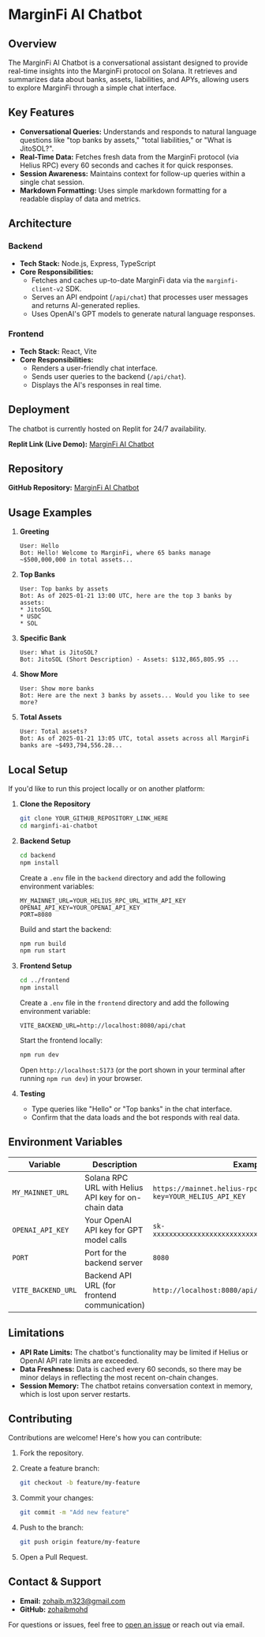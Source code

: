 # MarginFi AI Chatbot

## Overview

The MarginFi AI Chatbot is a conversational assistant designed to provide real-time insights into the MarginFi protocol on Solana. It retrieves and summarizes data about banks, assets, liabilities, and APYs, allowing users to explore MarginFi through a simple chat interface.

## Key Features

*   **Conversational Queries:** Understands and responds to natural language questions like "top banks by assets," "total liabilities," or "What is JitoSOL?".
*   **Real-Time Data:** Fetches fresh data from the MarginFi protocol (via Helius RPC) every 60 seconds and caches it for quick responses.
*   **Session Awareness:** Maintains context for follow-up queries within a single chat session.
*   **Markdown Formatting:** Uses simple markdown formatting for a readable display of data and metrics.

## Architecture

### Backend

*   **Tech Stack:** Node.js, Express, TypeScript
*   **Core Responsibilities:**
    *   Fetches and caches up-to-date MarginFi data via the `marginfi-client-v2` SDK.
    *   Serves an API endpoint (`/api/chat`) that processes user messages and returns AI-generated replies.
    *   Uses OpenAI's GPT models to generate natural language responses.

### Frontend

*   **Tech Stack:** React, Vite
*   **Core Responsibilities:**
    *   Renders a user-friendly chat interface.
    *   Sends user queries to the backend (`/api/chat`).
    *   Displays the AI's responses in real time.

## Deployment

The chatbot is currently hosted on Replit for 24/7 availability.

**Replit Link (Live Demo):** [MarginFi AI Chatbot](https://marginfi-ai-kit-zohaibmohd.replit.app)

## Repository

**GitHub Repository:** [MarginFi AI Chatbot](https://github.com/zohaibmohd/marginfi-ai-chatbot)

## Usage Examples

1. **Greeting**
    ```
    User: Hello
    Bot: Hello! Welcome to MarginFi, where 65 banks manage ~$500,000,000 in total assets...
    ```
2. **Top Banks**
    ```
    User: Top banks by assets
    Bot: As of 2025-01-21 13:00 UTC, here are the top 3 banks by assets:
    * JitoSOL
    * USDC
    * SOL
    ```
3. **Specific Bank**
    ```
    User: What is JitoSOL?
    Bot: JitoSOL (Short Description) - Assets: $132,865,805.95 ...
    ```
4. **Show More**
    ```
    User: Show more banks
    Bot: Here are the next 3 banks by assets... Would you like to see more?
    ```
5. **Total Assets**
    ```
    User: Total assets?
    Bot: As of 2025-01-21 13:05 UTC, total assets across all MarginFi banks are ~$493,794,556.28...
    ```

## Local Setup

If you'd like to run this project locally or on another platform:

1. **Clone the Repository**

    ```bash
    git clone YOUR_GITHUB_REPOSITORY_LINK_HERE
    cd marginfi-ai-chatbot
    ```

2. **Backend Setup**

    ```bash
    cd backend
    npm install
    ```

    Create a `.env` file in the `backend` directory and add the following environment variables:

    ```env
    MY_MAINNET_URL=YOUR_HELIUS_RPC_URL_WITH_API_KEY
    OPENAI_API_KEY=YOUR_OPENAI_API_KEY
    PORT=8080
    ```

    Build and start the backend:

    ```bash
    npm run build
    npm run start
    ```

3. **Frontend Setup**

    ```bash
    cd ../frontend
    npm install
    ```

    Create a `.env` file in the `frontend` directory and add the following environment variable:

    ```env
    VITE_BACKEND_URL=http://localhost:8080/api/chat
    ```

    Start the frontend locally:

    ```bash
    npm run dev
    ```

    Open `http://localhost:5173` (or the port shown in your terminal after running `npm run dev`) in your browser.

4. **Testing**

    *   Type queries like "Hello" or "Top banks" in the chat interface.
    *   Confirm that the data loads and the bot responds with real data.

## Environment Variables

| Variable            | Description                                                    | Example                                                                   |
| ------------------- | -------------------------------------------------------------- | ------------------------------------------------------------------------- |
| `MY_MAINNET_URL`    | Solana RPC URL with Helius API key for on-chain data            | `https://mainnet.helius-rpc.com/?api-key=YOUR_HELIUS_API_KEY`          |
| `OPENAI_API_KEY`    | Your OpenAI API key for GPT model calls                         | `sk-xxxxxxxxxxxxxxxxxxxxxxxxxxxxxxxxxxxxxxxxxxxxxxxx`                    |
| `PORT`              | Port for the backend server                                     | `8080`                                                                    |
| `VITE_BACKEND_URL`  | Backend API URL (for frontend communication)                    | `http://localhost:8080/api/chat`                                         |

## Limitations

*   **API Rate Limits:** The chatbot's functionality may be limited if Helius or OpenAI API rate limits are exceeded.
*   **Data Freshness:** Data is cached every 60 seconds, so there may be minor delays in reflecting the most recent on-chain changes.
*   **Session Memory:** The chatbot retains conversation context in memory, which is lost upon server restarts.

## Contributing

Contributions are welcome! Here's how you can contribute:

1. Fork the repository.
2. Create a feature branch:

    ```bash
    git checkout -b feature/my-feature
    ```

3. Commit your changes:

    ```bash
    git commit -m "Add new feature"
    ```

4. Push to the branch:

    ```bash
    git push origin feature/my-feature
    ```

5. Open a Pull Request.

## Contact & Support

*   **Email:** zohaib.m323@gmail.com
*   **GitHub:** [zohaibmohd](https://github.com/zohaibmohd)

For questions or issues, feel free to [open an issue](https://github.com/zohaibmohd/marginfi-ai-chatbot/issues) or reach out via email.